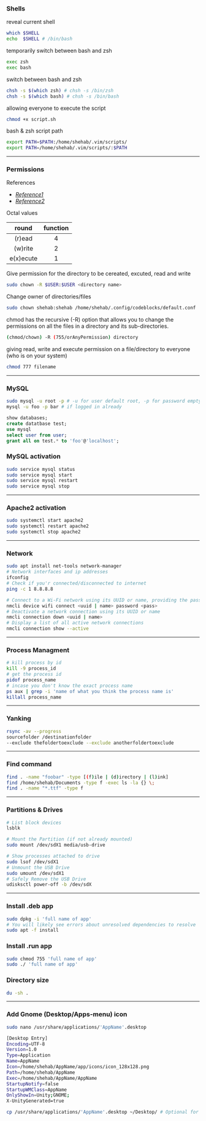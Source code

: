 ### Shells
reveal current shell
```sh
which $SHELL
echo  $SHELL # /bin/bash
```
temporarily switch between bash and zsh
```sh
exec zsh
exec bash
```
switch between bash and zsh
```sh
chsh -s $(which zsh) # chsh -s /bin/zsh
chsh -s $(which bash) # chsh -s /bin/bash
```
allowing everyone to execute the script
```sh
chmod +x script.sh
```
bash & zsh script path
```sh
export PATH=$PATH:/home/shehab/.vim/scripts/
export PATH=/home/shehab/.vim/scripts/:$PATH
```
---
### Permissions
References
- [*Reference1*](https://linuxhandbook.com/chmod-command/)
- [*Reference2*](https://www.youtube.com/watch?v=moNTR6zCLUc)

Octal values

|   round   | function |
|:---------:|:--------:|
|   (r)ead  |     4    |
|  (w)rite  |     2    |
| e(x)ecute |     1    |

Give permission for the directory to be cereated, excuted, read and write
```sh
sudo chown -R $USER:$USER <directory name>
```

Change owner of directories/files
```sh
sudo chown shehab:shehab /home/shehab/.config/codeblocks/default.conf
```

chmod has the recursive (-R) option that allows you to change the permissions on all the files in a directory and its sub-directories.
```sh
(chmod/chown) -R (755/orAnyPermission) directory
```

giving read, write and execute permission on a file/directory to everyone     (who is on your system)
```sh
chmod 777 filename
```
---
### MySQL
```sh
sudo mysql -u root -p # -u for user default root, -p for password empty
mysql -u foo -p bar # if logged in already
```
```sql
show databases;
create datatbase test;
use mysql
select user from user;
grant all on test.* to 'foo'@'localhost';
```
### MySQL activation
```sh
sudo service mysql status 
sudo service mysql start 
sudo service mysql restart 
sudo service mysql stop 
```
---
### Apache2 activation
```sh
sudo systemctl start apache2
sudo systemctl restart apache2
sudo systemctl stop apache2
```
---
### Network
```sh
sudo apt install net-tools network-manager
# Network interfaces and ip addresses
ifconfig
# Check if you'r connected/disconnected to internet
ping -c 1 8.8.8.8

# Connect to a Wi-Fi network using its UUID or name, providing the password
nmcli device wifi connect <uuid | name> password <pass>
# Deactivate a network connection using its UUID or name
nmcli connection down <uuid | name>
# Display a list of all active network connections
nmcli connection show --active
```
---
### Process Managment
```sh
# kill process by id
kill -9 process_id
# get the process id
pidof process_name
# incase you don't know the exact process name
ps aux | grep -i 'name of what you think the process name is'
killall process_name
```
---
### Yanking
```sh
rsync -av --progress 
sourcefolder /destinationfolder 
--exclude thefoldertoexclude --exclude anotherfoldertoexclude
```
---
### Find command
```sh
find . -name "foobar" -type [(f)ile | (d)irectory | (l)ink]
find /home/shehab/Documents -type f -exec ls -la {} \; 
find . -name "*.ttf" -type f
```
---
### Partitions & Drives
```sh
# List block devices
lsblk

# Mount the Partition (if not already mounted)
sudo mount /dev/sdX1 media/usb-drive

# Show processes attached to drive
sudo lsof /dev/sdX1
# Unmount the USB Drive
sudo umount /dev/sdX1
# Safely Remove the USB Drive
udisksctl power-off -b /dev/sdX
```
---
### Install .deb app
```sh
sudo dpkg -i 'full name of app'
# You will likely see errors about unresolved dependencies to resolve
sudo apt -f install
```
### Install .run app
```sh
sudo chmod 755 'full name of app'
sudo ./ 'full name of app'
```
### Directory size
```sh
du -sh .
```
---
### Add Gnome (Desktop/Apps-menu) icon
```sh
sudo nano /usr/share/applications/'AppName'.desktop

[Desktop Entry]
Encoding=UTF-8
Version=1.0
Type=Application
Name=AppName
Icon=/home/shehab/AppName/app/icons/icon_128x128.png
Path=/home/shehab/AppName
Exec=/home/shehab/AppName/AppName
StartupNotify=false
StartupWMClass=AppName
OnlyShowIn=Unity;GNOME;
X-UnityGenerated=true

cp /usr/share/applications/'AppName'.desktop ~/Desktop/ # Optional for desktop-icon
```

